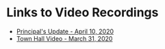 # Links to Video Recordings

- [Principal's Update - April 10, 2020](https://zoom.us/rec/share/z9QqCpL8qm1JRJHXxUiDZr4mAoruT6a80yUYqKcFxUjoYAwqKgPEM1ZB32PvyOaG?startTime=1585695366000)
- [Town Hall Video - March 31, 2020](https://zoom.us/rec/share/z9QqCpL8qm1JRJHXxUiDZr4mAoruT6a80yUYqKcFxUjoYAwqKgPEM1ZB32PvyOaG?startTime=1585695366000)
